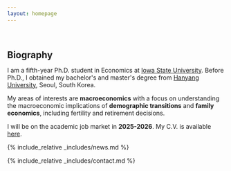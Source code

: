 ```yaml
---
layout: homepage
---
```


<h1 id="about-me"></h1>

<h2 style="margin: 60px 0px 10px;">Biography</h2>

<!-- <p style="font-size:1.15em;"> -->
I am a fifth-year Ph.D. student in Economics at [Iowa State University](https://www.econ.iastate.edu/). Before Ph.D., I obtained my bachelor's and master's degree from [Hanyang University](https://www.hanyang.ac.kr), Seoul, South Korea. 

My areas of interests are **macroeconomics** with a focus on understanding the macroeconomic implications of **demographic transitions** and **family economics**, including fertility and retirement decisions. 

I will be on the academic job market in **2025-2026**. My C.V. is available [here](assets/files/HongSeok_CV_Latest.pdf).
<!-- </p> -->
<!-- 
<strong style="color:#e74d3c; font-weight:600"><strong style="color:#e74d3c; font-weight:600">I am currently on the 2023-2024 academic job market, looking for faculty positions in CS, CSE, ECE, IEOR, etc., related to Artificial Intelligence, Computer Vision, and Machine Learning. Please feel free to contact me if you are interested. I am also happy to give talks on my research in related seminars.</strong></strong> -->

{% include_relative _includes/news.md %}


{% include_relative _includes/contact.md %}
